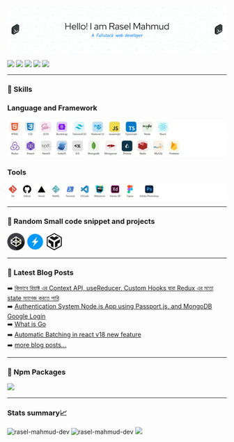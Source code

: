 ![](assets/github-header-image.png)


<!---
rasel-mahmud-dev/rasel-mahmud-dev is a ✨ special ✨ repository because its `README.md` (this file) appears on your GitHub profile.
You can click the Preview link to take a look at your changes.
--->


<p><a href="https://rasel-portfolio.vercel.app"><img src="https://img.shields.io/badge/Portfolio-%231DA1F2.svg?&style=for-the-badge&bgColor=#ff0000" height=25></a> <a href="https://www.facebook.com/rasel.mahmud.dev"><img src="https://img.shields.io/badge/facebook-%231DA1F2.svg?&style=for-the-badge&logo=facebook&logoColor=white" height=25></a> <a href="https://linkedin.com/in/rasel-mahmud-dev"><img src="https://img.shields.io/badge/linkedin-%230077B5.svg?&style=for-the-badge&logo=linkedin&logoColor=white" height=25></a> <a href="https://www.instagram.com/"><img src="https://img.shields.io/badge/instagram-%23E4405F.svg?&style=for-the-badge&logo=instagram&logoColor=white" height=25></a>   <a href="https://dev.to/raselmahmuddev"><img src="https://img.shields.io/badge/DEV.TO-%230A0A0A.svg?&style=for-the-badge&logo=dev-dot-to&logoColor=white" height=25></a></p>


---
### 📕 Skills
### Language and Framework
![2023-02-12_152232](./assets/2023-02-12_152232copy.webp)
![2023-02-12_152232](./assets/2023-02-12_152251copy.webp)

### Tools

![2023-02-12_152232](./assets/2023-02-12_152307copy.webp)



---

### 📕 Random Small code snippet and projects

<a href="https://codepen.io/rasel-mahmud-dev"><img width="40px" src="./assets/codepen.webp"></a>
<a href="https://stackblitz.com/@rasel-mahmud-dev"><img width="40px" src="./assets/stackblitz.webp"></a>
<a href="https://codesandbox.io/u/rasel.mahmud.dev"><img width="40px" src="./assets/csb-ios.svg"></a>

---

### 📕 Latest Blog Posts

<!-- BLOG-POST-LIST:START -->
<!-- BLOG-POST-LIST:END -->


➡️ [কিভাবে রিয়াক্ট এর Context API, useReducer, Custom Hooks দ্বারা Redux এর মতো state ম্যানেজ করতে পারি](https://rasel-portfolio.vercel.app/blogs/%E0%A6%95%E0%A6%BF%E0%A6%AD%E0%A6%BE%E0%A6%AC%E0%A7%87-%E0%A6%B0%E0%A6%BF%E0%A7%9F%E0%A6%BE%E0%A6%95%E0%A7%8D%E0%A6%9F-%E0%A6%8F%E0%A6%B0-Context-API-useReducer-Custom-Hooks-%E0%A6%A6%E0%A7%8D%E0%A6%AC%E0%A6%BE%E0%A6%B0%E0%A6%BE-Redux-%E0%A6%8F%E0%A6%B0-%E0%A6%AE%E0%A6%A4%E0%A7%8B-state-%E0%A6%AE%E0%A7%8D%E0%A6%AF%E0%A6%BE%E0%A6%A8%E0%A7%87%E0%A6%9C-%E0%A6%95%E0%A6%B0%E0%A6%A4%E0%A7%87-%E0%A6%AA%E0%A6%BE%E0%A6%B0%E0%A6%BF)
<br />
➡️ [Authentication System Node.js App using Passport.js, and MongoDB Google Login](https://rasel-portfolio.vercel.app/blogs/authentication-system-nodejs-app-using-passportjs-and-mongodb-google-login)
<br />
➡️ [What is Go](https://javascript-refresh.vercel.app/golang/what-is-go)
<br />
➡️ [Automatic Batching in react v18 new feature](https://rasel-portfolio.vercel.app/blogs/react-automatic-batching-in-react-v18)
<br />
➡️ [more blog posts...](https://rasel-portfolio.vercel.app/blogs)

---

### 📕 Npm Packages

<a href="https://www.npmjs.com/package/rasel-react-table"><img width="200px" src="https://camo.githubusercontent.com/6dd649a6b1daa1bf329fec7d590a50ebc1c207d4765fdbed5b697a7b5c8c6111/68747470733a2f2f6e6f6465692e636f2f6e706d2f726173656c2d72656163742d7461626c652e706e673f646f776e6c6f6164733d74727565"/></a>


---


### Stats summary📈

  <div >
  <img width="30%"  src="https://github-readme-stats.vercel.app/api?username=rasel-mahmud-dev&show_icons=true&locale=en&hide_border=true" alt="rasel-mahmud-dev" />
  <img width="30%" src="https://github-readme-streak-stats.herokuapp.com/?user=rasel-mahmud-dev&hide_border=true" alt="rasel-mahmud-dev" />

<img  width="30%"  src="https://github-readme-stats.vercel.app/api/top-langs/?username=rasel-mahmud-dev&layout=compact&langs_count=12" />

  </div>





